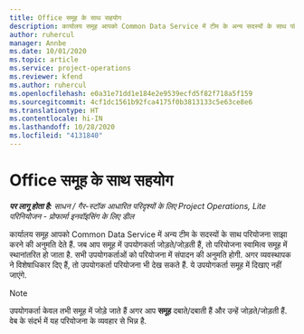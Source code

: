 ```yaml
---
title: Office समूह के साथ सहयोग
description: कार्यालय समूह आपको Common Data Service में टीम के अन्य सदस्यों के साथ परियोजना साझा करने की अनुमति देता है.
author: ruhercul
manager: Annbe
ms.date: 10/01/2020
ms.topic: article
ms.service: project-operations
ms.reviewer: kfend
ms.author: ruhercul
ms.openlocfilehash: e0a31e71dd1e184e2e9539ecfd5f82f718a5f159
ms.sourcegitcommit: 4cf1dc1561b92fca4175f0b3813133c5e63ce8e6
ms.translationtype: HT
ms.contentlocale: hi-IN
ms.lasthandoff: 10/28/2020
ms.locfileid: "4131840"
---
```

# <a name="collaboration-with-office-groups"></a>Office समूह के साथ सहयोग

_**पर लागू होता है:** साधन / गैर-स्टॉक आधारित परिदृश्यों के लिए Project Operations, Lite परिनियोजन - प्रोफार्मा इनवॉइसिंग के लिए डील_

कार्यालय समूह आपको Common Data Service में अन्य टीम के सदस्यों के साथ परियोजना साझा करने की अनुमति देते हैं. जब आप समूह में उपयोगकर्ता जोड़ते/जोड़ती हैं, तो परियोजना स्वामित्व समूह में स्थानांतरित हो जाता है. सभी उपयोगकर्ताओं को परियोजना में संपादन की अनुमति होगी. अगर व्यवस्थापक ने विशेषाधिकार दिए हैं, तो उपयोगकर्ता परियोजना भी देख सकते हैं. ये उपयोगकर्ता समूह में दिखाए नहीं जाएंगे.

> [!NOTE] 
> उपयोगकर्ता केवल तभी समूह में जोड़े जाते हैं अगर आप **समूह** दबाते/दबाती हैं और उन्हें जोड़ते/जोड़ती हैं. वेब के संदर्भ में यह परियोजना के व्यवहार से भिन्न है. 


